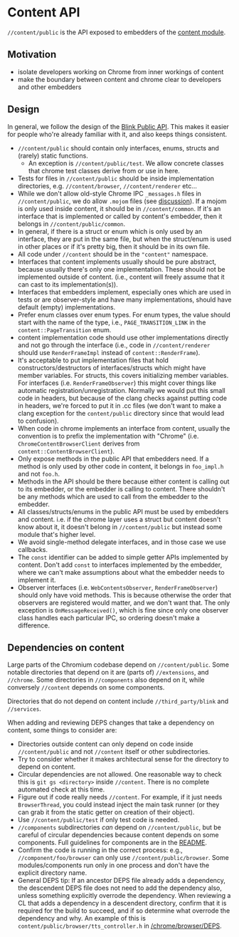 # Content API

`//content/public` is the API exposed to embedders of the [content
module](/content/README.md).

## Motivation
- isolate developers working on Chrome from inner workings of content
- make the boundary between content and chrome clear to developers and other
  embedders

## Design
In general, we follow the design of the [Blink Public
API](/third_party/blink/public/README.md). This makes it easier for people
who're already familiar with it, and also keeps things consistent.

- `//content/public` should contain only interfaces, enums, structs and (rarely)
  static functions.
  - An exception is `//content/public/test`. We allow concrete classes that
    chrome test classes derive from or use in here.
- Tests for files in `//content/public` should be inside implementation directories,
e.g. `//content/browser`, `//content/renderer` etc...
- While we don't allow old-style Chrome IPC `_messages.h` files in
  `//content/public`, we do allow `.mojom` files (see
  [discussion](https://groups.google.com/a/chromium.org/forum/#!searchin/chromium-mojo/cross-module/chromium-mojo/ZR2YlRV7Uxs/Ce-h_AaWCgAJ)).
  If a mojom is only used inside content, it should be in
  `//content/common`. If it's an interface that is implemented or called by
  content's embedder, then it belongs in `//content/public/common`.
- In general, if there is a struct or enum which is only used by an interface,
  they are put in the same file, but when the struct/enum is used in other
  places or if it's pretty big, then it should be in its own file.
- All code under `//content` should be in the `"content"` namespace.
- Interfaces that content implements usually should be pure abstract, because
  usually there's only one implementation. These should not be implemented
  outside of content.  (i.e., content will freely assume that it can cast to
  its implementation(s)).
- Interfaces that embedders implement, especially ones which are used in tests
  or are observer-style and have many implementations, should have default
  (empty) implementations.
- Prefer enum classes over enum types. For enum types, the value should start
  with the name of the type, i.e.,  `PAGE_TRANSITION_LINK` in the
  `content::PageTransition` enum.
- content implementation code should use other implementations directly and
  not go through the interface (i.e., code in `//content/renderer` should use
  `RenderFrameImpl` instead of `content::RenderFrame`).
- It's acceptable to put implementation files that hold constructors/destructors
  of interfaces/structs which might have member variables. For structs, this
  covers initializing member variables. For interfaces (i.e.
  `RenderFrameObserver`) this might cover things like automatic
  registration/unregistration. Normally we would put this small code in headers,
  but because of the clang checks against putting code in headers, we're forced
  to put it in .cc files (we don't want to make a clang exception for the
  `content/public` directory since that would lead to confusion).
- When code in chrome implements an interface from content, usually the
  convention is to prefix the implementation with "Chrome" (i.e.
  `ChromeContentBrowserClient` derives from `content::ContentBrowserClient`).
- Only expose methods in the public API that embedders need. If a method is only
  used by other code in content, it belongs in `foo_impl.h` and not `foo.h`.
- Methods in the API should be there because either content is calling out to
  its embedder, or the embedder is calling to content. There shouldn't be any
  methods which are used to call from the embedder to the embedder.
- All classes/structs/enums in the public API must be used by embedders and
  content. i.e. if the chrome layer uses a struct but content doesn't know about
  it, it doesn't belong in `//content/public` but instead some module that's
  higher level.
- We avoid single-method delegate interfaces, and in those case we use
  callbacks.
- The `const` identifier can be added to simple getter APIs implemented by
  content. Don't add `const` to interfaces implemented by the embedder, where
  we can't make assumptions about what the embedder needs to implement it.
- Observer interfaces (i.e. `WebContentsObserver`, `RenderFrameObserver`)
  should only have void methods. This is because otherwise the order that
  observers are registered would matter, and we don't want that.
  The only exception is `OnMessageReceived()`, which is fine since only one
  observer class handles each particular IPC, so ordering doesn't make a
  difference.

## Dependencies on content

Large parts of the Chromium codebase depend on `//content/public`. Some notable
directories that depend on it are (parts of) `//extensions`,  and `//chrome`.
Some directories in `//components` also depend on it, while conversely
`//content` depends on some components.

Directories that do not depend on content include `//third_party/blink` and
`//services`.

When adding and reviewing DEPS changes that take a dependency on
content, some things to consider are:

- Directories outside content can only depend on code inside
  `//content/public` and not `//content` itself or other subdirectories.
- Try to consider whether it makes architectural sense for the directory to
  depend on content.
- Circular dependencies are not allowed. One reasonable way to check this is
  `git gs <directory>` inside `//content`. There is no complete automated check
  at this time.
- Figure out if code really needs `//content`. For example, if it just needs
  `BrowserThread`, you could instead inject the main task runner (or they can
  grab it from the static getter on creation of their object).
- Use `//content/public/test` if only test code is needed.
- `//components` subdirectories *can* depend on `//content/public`, but be
  careful of circular dependencies because content depends on some components.
  Full guidelines for components are in the [README](/components/README.md).
- Confirm the code is running in the correct process: e.g.,
  `//component/foo/browser` can only use `//content/public/browser`. Some
  modules/components run only in one process and don't have the explicit
  directory name.
- General DEPS tip: If an ancestor DEPS file already adds a dependency, the
  descendent DEPS file does not need to add the dependency also, unless
  something explicitly overrode the dependency. When reviewing a CL that adds a
  dependency in a descendent directory, confirm that it is required for the
  build to succeed, and if so determine what overrode the dependency and why. An
  example of this is `content/public/browser/tts_controller.h` in
  [/chrome/browser/DEPS](https://source.chromium.org/chromium/chromium/src/+/main:chrome/browser/DEPS;l=485;drc=a2b0d55a9ccd93c898835c2462a86698603ad40d).
